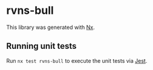 # rvns-bull

This library was generated with [Nx](https://nx.dev).

## Running unit tests

Run `nx test rvns-bull` to execute the unit tests via [Jest](https://jestjs.io).
